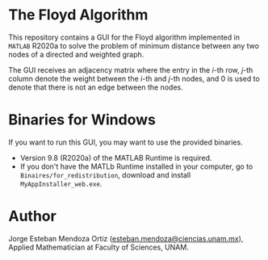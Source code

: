 # The Floyd Algorithm
This repository contains a GUI for the Floyd algorithm implemented in `MATLAB` R2020a to solve the problem of minimum distance between any two nodes of a directed and weighted graph.

The GUI receives an adjacency matrix where the entry in the _i_-th row, _j_-th column denote the weight between the _i_-th and _j_-th nodes, and 0 is used to denote that there is not an edge between the nodes.

# Binaries for Windows
If you want to run this GUI, you may want to use the provided binaries.  
- Version 9.8 (R2020a) of the MATLAB Runtime is required.
- If you don't have the MATLb Runtime installed in your computer, go to `Binaires/for_redistribution`, download and install `MyAppInstaller_web.exe`.

# Author
Jorge Esteban Mendoza Ortiz (esteban.mendoza@ciencias.unam.mx), Applied Mathematician at Faculty of Sciences, UNAM.
